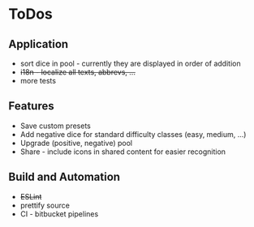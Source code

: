 # ToDos

## Application
* sort dice in pool - currently they are displayed in order of addition
* ~~i18n - localize all texts, abbrevs, ...~~
* more tests

## Features
* Save custom presets
* Add negative dice for standard difficulty classes (easy, medium, ...)
* Upgrade (positive, negative) pool
* Share - include icons in shared content for easier recognition

## Build and Automation
* ~~ESLint~~
* prettify source
* CI - bitbucket pipelines

